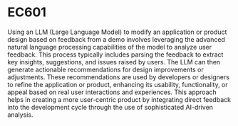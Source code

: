 # EC601
Using an LLM (Large Language Model) to modify an application or product design based on feedback from a demo involves leveraging the advanced natural language processing capabilities of the model to analyze user feedback. This process typically includes parsing the feedback to extract key insights, suggestions, and issues raised by users. The LLM can then generate actionable recommendations for design improvements or adjustments. These recommendations are used by developers or designers to refine the application or product, enhancing its usability, functionality, or appeal based on real user interactions and experiences. This approach helps in creating a more user-centric product by integrating direct feedback into the development cycle through the use of sophisticated AI-driven analysis.
